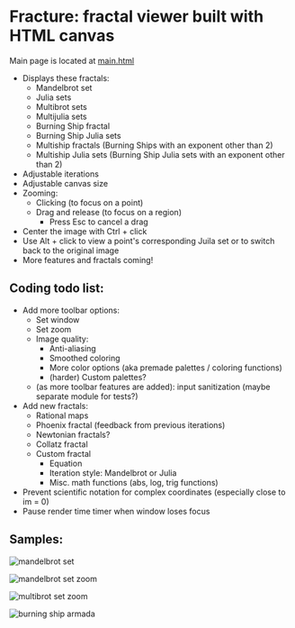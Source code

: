 # Fracture: fractal viewer built with HTML canvas
Main page is located at [main.html](https://tang0226.github.io/fracture/main)
* Displays these fractals:
  * Mandelbrot set
  * Julia sets
  * Multibrot sets
  * Multijulia sets
  * Burning Ship fractal
  * Burning Ship Julia sets
  * Multiship fractals (Burning Ships with an exponent other than 2)
  * Multiship Julia sets (Burning Ship Julia sets with an exponent other than 2)
* Adjustable iterations
* Adjustable canvas size
* Zooming:
  * Clicking (to focus on a point)
  * Drag and release (to focus on a region)
    * Press Esc to cancel a drag
* Center the image with Ctrl + click
* Use Alt + click to view a point's corresponding Juila set or to switch back to the original image
* More features and fractals coming!

## Coding todo list:
* Add more toolbar options:
  * Set window
  * Set zoom
  * Image quality:
    * Anti-aliasing
    * Smoothed coloring
    * More color options (aka premade palettes / coloring functions)
    * (harder) Custom palettes?
  * (as more toolbar features are added): input sanitization (maybe separate module for tests?)
* Add new fractals:
  * Rational maps
  * Phoenix fractal (feedback from previous iterations)
  * Newtonian fractals?
  * Collatz fractal
  * Custom fractal
    * Equation
    * Iteration style: Mandelbrot or Julia
    * Misc. math functions (abs, log, trig functions)
* Prevent scientific notation for complex coordinates (especially close to im = 0)
* Pause render time timer when window loses focus

## Samples:
![mandelbrot set](https://github.com/tang0226/fractal/blob/master/samples/mandelbrot_set.png?raw=true)

![mandelbrot set zoom](https://github.com/tang0226/fractal/blob/master/samples/mandelbrot_10^8_zoom.png?raw=true)

![multibrot set zoom](https://github.com/tang0226/fractal/blob/master/samples/multibrot_4_zoom.png?raw=true)

![burning ship armada](https://github.com/tang0226/fractal/blob/master/samples/burning_ship_armada.png?raw=true)
